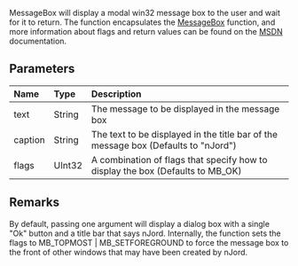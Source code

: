 MessageBox will display a modal win32 message box to the user and wait for it to return. The function encapsulates the [MessageBox](http://msdn.microsoft.com/en-us/library/ms645505(VS.85).aspx) function, and more information about flags and return values can be found on the [MSDN](http://msdn.microsoft.com/en-us/library/ms645505(VS.85).aspx) documentation.

## Parameters ##
| **Name** | **Type** | **Description** |
|:---------|:---------|:----------------|
| text     | String   | The message to be displayed in the message box |
| caption  | String   | The text to be displayed in the title bar of the message box (Defaults to "nJord")|
| flags    | UInt32   | A combination of flags that specify how to display the box (Defaults to MB\_OK) |

## Remarks ##
By default, passing one argument will display a dialog box with a single "Ok" button and a title bar that says nJord. Internally, the function sets the flags to MB\_TOPMOST | MB\_SETFOREGROUND to force the message box to the front of other windows that may have been created by nJord.